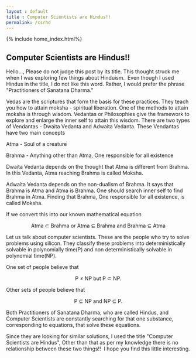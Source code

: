 ```yaml
---
layout : default
title : Computer Scientists are Hindus!!
permalink: /csrhd
---
```

{% include home_index.html%}
## Computer Scientists are Hindus!!
Hello..., Please do not judge this post by its title. This thought struck me when I was exploring few things about Hinduism.  Even though I used Hindus in the title, I do not like this word. Rather, I would prefer the phrase "Practitioners of Sanatana Dharma."

Vedas are the scriptures that form the basis for these practices. They teach you how to attain moksha - spiritual liberation. One of the methods to attain moksha is through wisdom. Vedantas or Philosophies give the framework to explore and enlarge the inner self to attain this wisdom. There are two types of Vendantas - Dwaita Vedanta and Adwaita Vedanta. These Vendantas  have two main concepts

Atma - Soul of a creature

Brahma - Anything other than Atma, One responsible for all existence

Dwaita Vedanta depends on the thought that Atma is different from Brahma. In this Vedanta, Atma reaching Brahma is called Moksha.

Adwaita Vedanta depends on the non-dualism of Brahma. It says that Brahma is Atma and Atma is Brahma. One should search inner self to find Brahma in Atma. Finding that Brahma, One responsible for all existence, is called Moksha.

If we convert this into our known mathematical equation
<p style="text-align: center;">Atma ⊂ Brahma
or
Atma ⊆ Brahma and Brahma ⊆ Atma</p>
Let us talk about computer scientists. These are the people who try to solve problems using silicon. They classify these problems into deterministically solvable in polynomially time(P) and non deterministically solvable in polynomial time(NP).

One set of people believe that
<p style="text-align: center;">P ≠ NP but P ⊂ NP.</p>
Other sets of people believe that
<p style="text-align: center;">P ⊆ NP and NP ⊆ P.</p>
Both Practitioners of Sanatana Dharma, who are called Hindus, and Computer Scientists are constantly searching for that one substance, corresponding to equations, that solve these equations.

Since they are looking for similar solutions, I used the title "Computer Scientists are Hindus", Other than that as per my knowledge there is no relationship between these two things!!  I hope you find this little interesting.